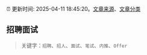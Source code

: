 :alarm_clock: 更新时间: 2025-04-11 18:45:20。[文章来源](/README.md)、[文章分类](/TAGS.md)

## 招聘面试


> 关键字：`招聘`、`招人`、`面试`、`笔试`、`内推`、`Offer`



